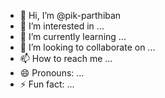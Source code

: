 - 👋 Hi, I’m @pik-parthiban
- 👀 I’m interested in ...
- 🌱 I’m currently learning ...
- 💞️ I’m looking to collaborate on ...
- 📫 How to reach me ...
- 😄 Pronouns: ...
- ⚡ Fun fact: ...

<!---
pik-parthi/pik-parthi is a ✨ special ✨ repository because its `README.md` (this file) appears on your GitHub profile.
You can click the Preview link to take a look at your changes.
--->
